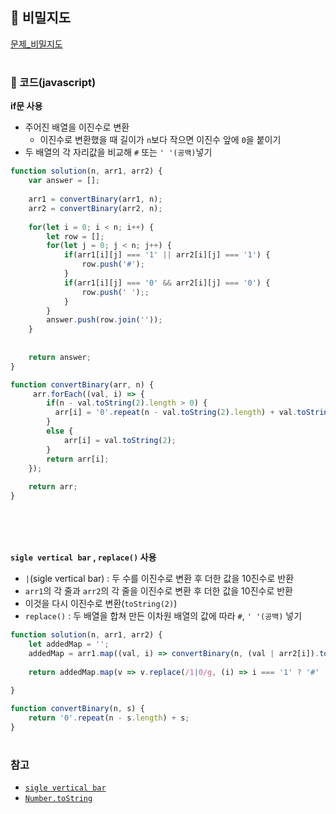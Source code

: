 ## 📝 비밀지도

[문제_비밀지도](https://programmers.co.kr/learn/courses/30/lessons/17681)

#

### 📍 코드(javascript)

**if문 사용**
- 주어진 배열을 이진수로 변환
  - 이진수로 변환했을 때 길이가 `n`보다 작으면 이진수 앞에 `0`을 붙이기
- 두 배열의 각 자리값을 비교해 `#` 또는 `' '(공백)`넣기 

```javascript
function solution(n, arr1, arr2) {
    var answer = [];
    
    arr1 = convertBinary(arr1, n);
    arr2 = convertBinary(arr2, n);
          
    for(let i = 0; i < n; i++) {
        let row = [];
        for(let j = 0; j < n; j++) {
            if(arr1[i][j] === '1' || arr2[i][j] === '1') {
                row.push('#');
            }
            if(arr1[i][j] === '0' && arr2[i][j] === '0') {
                row.push(' ');;
            }
        }
        answer.push(row.join(''));
    }
    
    
    return answer;
}

function convertBinary(arr, n) {
     arr.forEach((val, i) => {   
        if(n - val.toString(2).length > 0) {
          arr[i] = '0'.repeat(n - val.toString(2).length) + val.toString(2);
        }
        else {
            arr[i] = val.toString(2);
        }
        return arr[i];
    });
    
    return arr;
}
```

<br />
<br />
<br />

**`sigle vertical bar` , `replace()` 사용**
- `|`(sigle vertical bar) : 두 수를 이진수로 변환 후 더한 값을 10진수로 반환
- `arr1`의 각 줄과 `arr2`의 각 줄을 이진수로 변환 후 더한 값을 10진수로 반환
- 이것을 다시 이진수로 변환(`toString(2)`)
- `replace()` : 두 배열을 합쳐 만든 이차원 배열의 값에 따라 `#`, `' '(공백)` 넣기

```javascript
function solution(n, arr1, arr2) {
    let addedMap = '';
    addedMap = arr1.map((val, i) => convertBinary(n, (val | arr2[i]).toString(2)));
    
    return addedMap.map(v => v.replace(/1|0/g, (i) => i === '1' ? '#' : ' '))
    
}

function convertBinary(n, s) {
    return '0'.repeat(n - s.length) + s;
}
```

#

### 참고
- [`sigle vertical bar`](https://topic.alibabacloud.com/a/detailed-js-operator-single-vertical-bar--and---introduction-to-the-use-and-role-of-the-basic-knowledge_8_8_20088584.html) 
- [`Number.toString`](https://developer.mozilla.org/en-US/docs/Web/JavaScript/Reference/Global_Objects/Number/toString)
